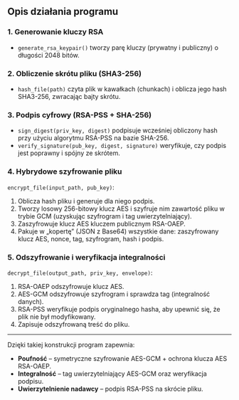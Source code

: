 ## Opis działania programu

### 1. Generowanie kluczy RSA
- `generate_rsa_keypair()` tworzy parę kluczy (prywatny i publiczny) o długości 2048 bitów.

### 2. Obliczenie skrótu pliku (SHA3-256)
- `hash_file(path)` czyta plik w kawałkach (chunkach) i oblicza jego hash SHA3-256, zwracając bajty skrótu.

### 3. Podpis cyfrowy (RSA-PSS + SHA-256)
- `sign_digest(priv_key, digest)` podpisuje wcześniej obliczony hash przy użyciu algorytmu RSA-PSS na bazie SHA-256.
- `verify_signature(pub_key, digest, signature)` weryfikuje, czy podpis jest poprawny i spójny ze skrótem.

### 4. Hybrydowe szyfrowanie pliku
`encrypt_file(input_path, pub_key)`:
1. Oblicza hash pliku i generuje dla niego podpis.  
2. Tworzy losowy 256-bitowy klucz AES i szyfruje nim zawartość pliku w trybie GCM (uzyskując szyfrogram i tag uwierzytelniający).  
3. Zaszyfrowuje klucz AES kluczem publicznym RSA-OAEP.  
4. Pakuje w „kopertę” (JSON z Base64) wszystkie dane: zaszyfrowany klucz AES, nonce, tag, szyfrogram, hash i podpis.

### 5. Odszyfrowanie i weryfikacja integralności
`decrypt_file(output_path, priv_key, envelope)`:
1. RSA-OAEP odszyfrowuje klucz AES.  
2. AES-GCM odszyfrowuje szyfrogram i sprawdza tag (integralność danych).  
3. RSA-PSS weryfikuje podpis oryginalnego hasha, aby upewnić się, że plik nie był modyfikowany.  
4. Zapisuje odszyfrowaną treść do pliku.

---

Dzięki takiej konstrukcji program zapewnia:
- **Poufność** – symetryczne szyfrowanie AES-GCM + ochrona klucza AES RSA-OAEP.  
- **Integralność** – tag uwierzytelniający AES-GCM oraz weryfikacja podpisu.  
- **Uwierzytelnienie nadawcy** – podpis RSA-PSS na skrócie pliku.  
